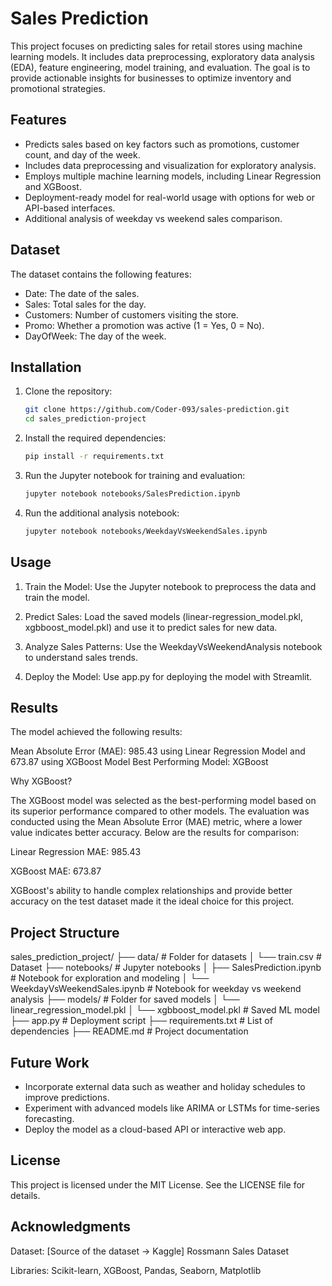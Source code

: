 # Sales Prediction

This project focuses on predicting sales for retail stores using machine learning models. It includes data preprocessing, exploratory data analysis (EDA), feature engineering, model training, and evaluation. The goal is to provide actionable insights for businesses to optimize inventory and promotional strategies.

## Features

- Predicts sales based on key factors such as promotions, customer count, and day of the week.
- Includes data preprocessing and visualization for exploratory analysis.
- Employs multiple machine learning models, including Linear Regression and XGBoost.
- Deployment-ready model for real-world usage with options for web or API-based interfaces.
- Additional analysis of weekday vs weekend sales comparison.

## Dataset

The dataset contains the following features:
- Date: The date of the sales.
- Sales: Total sales for the day.
- Customers: Number of customers visiting the store.
- Promo: Whether a promotion was active (1 = Yes, 0 = No).
- DayOfWeek: The day of the week.


## Installation

1. Clone the repository:
    ```bash
    git clone https://github.com/Coder-093/sales-prediction.git
    cd sales_prediction-project
    ```

2. Install the required dependencies:
    ```bash
    pip install -r requirements.txt
    ```

3. Run the Jupyter notebook for training and evaluation:
    ```bash
    jupyter notebook notebooks/SalesPrediction.ipynb
    ```

4. Run the additional analysis notebook:
    ```bash
    jupyter notebook notebooks/WeekdayVsWeekendSales.ipynb
    ```

## Usage

1. Train the Model: Use the Jupyter notebook to preprocess the data and train the model.

2. Predict Sales: Load the saved models (linear-regression_model.pkl, xgbboost_model.pkl) and use it to predict sales for new data.

3. Analyze Sales Patterns: Use the WeekdayVsWeekendAnalysis notebook to understand sales trends.

4. Deploy the Model: Use app.py for deploying the model with Streamlit.

## Results

The model achieved the following results:

Mean Absolute Error (MAE): 985.43 using Linear Regression Model and 673.87 using XGBoost Model
Best Performing Model: XGBoost

Why XGBoost?

The XGBoost model was selected as the best-performing model based on its superior performance compared to other models. The evaluation was conducted using the Mean Absolute Error (MAE) metric, where a lower value indicates better accuracy. Below are the results for comparison:

Linear Regression MAE: 985.43

XGBoost MAE: 673.87

XGBoost's ability to handle complex relationships and provide better accuracy on the test dataset made it the ideal choice for this project.

## Project Structure

sales_prediction_project/
├── data/                              # Folder for datasets
│   └── train.csv                      # Dataset
├── notebooks/                         # Jupyter notebooks
│   ├── SalesPrediction.ipynb          # Notebook for exploration and modeling
│   └── WeekdayVsWeekendSales.ipynb    # Notebook for weekday vs weekend analysis
├── models/                            # Folder for saved models
│   └── linear_regression_model.pkl
│   └── xgbboost_model.pkl    # Saved ML model
├── app.py                             # Deployment script
├── requirements.txt                   # List of dependencies
├── README.md                          # Project documentation

## Future Work

- Incorporate external data such as weather and holiday schedules to improve predictions.
- Experiment with advanced models like ARIMA or LSTMs for time-series forecasting.
- Deploy the model as a cloud-based API or interactive web app.

## License

This project is licensed under the MIT License. See the LICENSE file for details.

## Acknowledgments

Dataset: [Source of the dataset -> Kaggle] Rossmann Sales Dataset

Libraries: Scikit-learn, XGBoost, Pandas, Seaborn, Matplotlib
